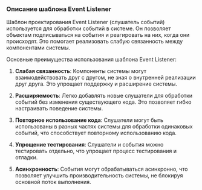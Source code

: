 ### Описание шаблона Event Listener

Шаблон проектирования Event Listener (слушатель событий) используется для обработки событий в системе. 
Он позволяет объектам подписываться на события и реагировать на них, когда они происходят. 
Это помогает реализовать слабую связанность между компонентами системы.

Основные преимущества использования шаблона Event Listener:

1. **Слабая связанность**: Компоненты системы могут взаимодействовать друг с другом, 
не зная о внутренней реализации друг друга. Это упрощает поддержку и расширение системы.

2. **Расширяемость**: Легко добавлять новые слушатели для обработки событий без изменения существующего кода. 
Это позволяет гибко настраивать поведение системы.

3. **Повторное использование кода**: Слушатели могут быть использованы в разных частях системы 
для обработки одинаковых событий, что способствует повторному использованию кода.

4. **Упрощение тестирования**: Слушатели и события можно тестировать отдельно, что упрощает процесс тестирования и отладки.

5. **Асинхронность**: События могут обрабатываться асинхронно, что позволяет улучшить производительность системы,
не блокируя основной поток выполнения.